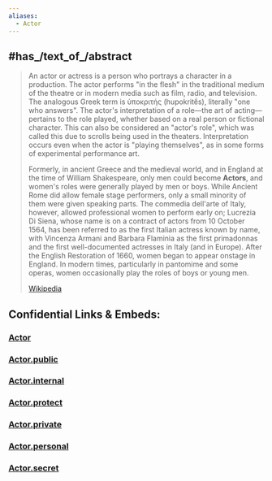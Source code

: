 ```yaml
---
aliases:
  - Actor
---
```


## #has_/text_of_/abstract 

> An actor or actress is a person who portrays a character in a production. The actor performs "in the flesh" in the traditional medium of the theatre or in modern media such as film, radio, and television. The analogous Greek term is ὑποκριτής (hupokritḗs), literally "one who answers". The actor's interpretation of a role—the art of acting—pertains to the role played, whether based on a real person or fictional character. This can also be considered an "actor's role", which was called this due to scrolls being used in the theaters. Interpretation occurs even when the actor is "playing themselves", as in some forms of experimental performance art.
>
> Formerly, in ancient Greece and the medieval world, and in England at the time of William Shakespeare, only men could become **Actors**, and women's roles were generally played by men or boys. While Ancient Rome did allow female stage performers, only a small minority of them were given speaking parts. The commedia dell'arte of Italy, however, allowed professional women to perform early on; Lucrezia Di Siena, whose name is on a contract of actors from 10 October 1564, has been referred to as the first Italian actress known by name, with Vincenza Armani and Barbara Flaminia as the first primadonnas and the first well-documented actresses in Italy (and in Europe). After the English Restoration of 1660, women began to appear onstage in England. In modern times, particularly in pantomime and some operas, women occasionally play the roles of boys or young men.
>
> [Wikipedia](https://en.wikipedia.org/wiki/Actor)


## Confidential Links & Embeds: 

### [Actor](/_Standards/bio/People/Actor.md) 

### [Actor.public](/_public/bio/People/Actor.public.md) 

### [Actor.internal](/_internal/bio/People/Actor.internal.md) 

### [Actor.protect](/_protect/bio/People/Actor.protect.md) 

### [Actor.private](/_private/bio/People/Actor.private.md) 

### [Actor.personal](/_personal/bio/People/Actor.personal.md) 

### [Actor.secret](/_secret/bio/People/Actor.secret.md)

